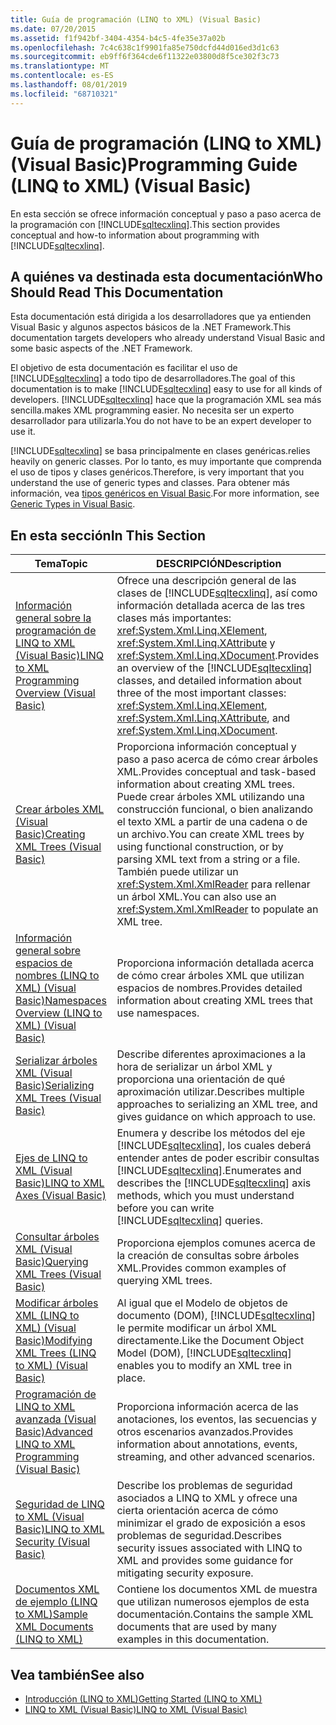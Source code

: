 ```yaml
---
title: Guía de programación (LINQ to XML) (Visual Basic)
ms.date: 07/20/2015
ms.assetid: f1f942bf-3404-4354-b4c5-4fe35e37a02b
ms.openlocfilehash: 7c4c638c1f9901fa85e750dcfd44d016ed3d1c63
ms.sourcegitcommit: eb9ff6f364cde6f11322e03800d8f5ce302f3c73
ms.translationtype: MT
ms.contentlocale: es-ES
ms.lasthandoff: 08/01/2019
ms.locfileid: "68710321"
---
```

# <a name="programming-guide-linq-to-xml-visual-basic"></a><span data-ttu-id="dacc9-102">Guía de programación (LINQ to XML) (Visual Basic)</span><span class="sxs-lookup"><span data-stu-id="dacc9-102">Programming Guide (LINQ to XML) (Visual Basic)</span></span>
<span data-ttu-id="dacc9-103">En esta sección se ofrece información conceptual y paso a paso acerca de la programación con [!INCLUDE[sqltecxlinq](~/includes/sqltecxlinq-md.md)].</span><span class="sxs-lookup"><span data-stu-id="dacc9-103">This section provides conceptual and how-to information about programming with [!INCLUDE[sqltecxlinq](~/includes/sqltecxlinq-md.md)].</span></span>  
  
## <a name="who-should-read-this-documentation"></a><span data-ttu-id="dacc9-104">A quiénes va destinada esta documentación</span><span class="sxs-lookup"><span data-stu-id="dacc9-104">Who Should Read This Documentation</span></span>  
 <span data-ttu-id="dacc9-105">Esta documentación está dirigida a los desarrolladores que ya entienden Visual Basic y algunos aspectos básicos de la .NET Framework.</span><span class="sxs-lookup"><span data-stu-id="dacc9-105">This documentation targets developers who already understand Visual Basic and some basic aspects of the .NET Framework.</span></span>  
  
 <span data-ttu-id="dacc9-106">El objetivo de esta documentación es facilitar el uso de [!INCLUDE[sqltecxlinq](~/includes/sqltecxlinq-md.md)] a todo tipo de desarrolladores.</span><span class="sxs-lookup"><span data-stu-id="dacc9-106">The goal of this documentation is to make [!INCLUDE[sqltecxlinq](~/includes/sqltecxlinq-md.md)] easy to use for all kinds of developers.</span></span> [!INCLUDE[sqltecxlinq](~/includes/sqltecxlinq-md.md)] <span data-ttu-id="dacc9-107">hace que la programación XML sea más sencilla.</span><span class="sxs-lookup"><span data-stu-id="dacc9-107">makes XML programming easier.</span></span> <span data-ttu-id="dacc9-108">No necesita ser un experto desarrollador para utilizarla.</span><span class="sxs-lookup"><span data-stu-id="dacc9-108">You do not have to be an expert developer to use it.</span></span>  
  
 [!INCLUDE[sqltecxlinq](~/includes/sqltecxlinq-md.md)] <span data-ttu-id="dacc9-109">se basa principalmente en clases genéricas.</span><span class="sxs-lookup"><span data-stu-id="dacc9-109">relies heavily on generic classes.</span></span> <span data-ttu-id="dacc9-110">Por lo tanto, es muy importante que comprenda el uso de tipos y clases genéricos.</span><span class="sxs-lookup"><span data-stu-id="dacc9-110">Therefore, is very important that you understand the use of generic types and classes.</span></span> <span data-ttu-id="dacc9-111">Para obtener más información, vea [tipos genéricos en Visual Basic](../../../../visual-basic/programming-guide/language-features/data-types/generic-types.md).</span><span class="sxs-lookup"><span data-stu-id="dacc9-111">For more information, see [Generic Types in Visual Basic](../../../../visual-basic/programming-guide/language-features/data-types/generic-types.md).</span></span>  
  
## <a name="in-this-section"></a><span data-ttu-id="dacc9-112">En esta sección</span><span class="sxs-lookup"><span data-stu-id="dacc9-112">In This Section</span></span>  
  
|<span data-ttu-id="dacc9-113">Tema</span><span class="sxs-lookup"><span data-stu-id="dacc9-113">Topic</span></span>|<span data-ttu-id="dacc9-114">DESCRIPCIÓN</span><span class="sxs-lookup"><span data-stu-id="dacc9-114">Description</span></span>|  
|-----------|-----------------|  
|[<span data-ttu-id="dacc9-115">Información general sobre la programación de LINQ to XML (Visual Basic)</span><span class="sxs-lookup"><span data-stu-id="dacc9-115">LINQ to XML Programming Overview (Visual Basic)</span></span>](../../../../visual-basic/programming-guide/concepts/linq/linq-to-xml-programming-overview.md)|<span data-ttu-id="dacc9-116">Ofrece una descripción general de las clases de [!INCLUDE[sqltecxlinq](~/includes/sqltecxlinq-md.md)], así como información detallada acerca de las tres clases más importantes: <xref:System.Xml.Linq.XElement>, <xref:System.Xml.Linq.XAttribute> y <xref:System.Xml.Linq.XDocument>.</span><span class="sxs-lookup"><span data-stu-id="dacc9-116">Provides an overview of the [!INCLUDE[sqltecxlinq](~/includes/sqltecxlinq-md.md)] classes, and detailed information about three of the most important classes: <xref:System.Xml.Linq.XElement>, <xref:System.Xml.Linq.XAttribute>, and <xref:System.Xml.Linq.XDocument>.</span></span>|  
|[<span data-ttu-id="dacc9-117">Crear árboles XML (Visual Basic)</span><span class="sxs-lookup"><span data-stu-id="dacc9-117">Creating XML Trees (Visual Basic)</span></span>](../../../../visual-basic/programming-guide/concepts/linq/creating-xml-trees.md)|<span data-ttu-id="dacc9-118">Proporciona información conceptual y paso a paso acerca de cómo crear árboles XML.</span><span class="sxs-lookup"><span data-stu-id="dacc9-118">Provides conceptual and task-based information about creating XML trees.</span></span> <span data-ttu-id="dacc9-119">Puede crear árboles XML utilizando una construcción funcional, o bien analizando el texto XML a partir de una cadena o de un archivo.</span><span class="sxs-lookup"><span data-stu-id="dacc9-119">You can create XML trees by using functional construction, or by parsing XML text from a string or a file.</span></span> <span data-ttu-id="dacc9-120">También puede utilizar un <xref:System.Xml.XmlReader> para rellenar un árbol XML.</span><span class="sxs-lookup"><span data-stu-id="dacc9-120">You can also use an <xref:System.Xml.XmlReader> to populate an XML tree.</span></span>|  
|[<span data-ttu-id="dacc9-121">Información general sobre espacios de nombres (LINQ to XML) (Visual Basic)</span><span class="sxs-lookup"><span data-stu-id="dacc9-121">Namespaces Overview (LINQ to XML) (Visual Basic)</span></span>](namespaces-overview-linq-to-xml.md)|<span data-ttu-id="dacc9-122">Proporciona información detallada acerca de cómo crear árboles XML que utilizan espacios de nombres.</span><span class="sxs-lookup"><span data-stu-id="dacc9-122">Provides detailed information about creating XML trees that use namespaces.</span></span>|  
|[<span data-ttu-id="dacc9-123">Serializar árboles XML (Visual Basic)</span><span class="sxs-lookup"><span data-stu-id="dacc9-123">Serializing XML Trees (Visual Basic)</span></span>](../../../../visual-basic/programming-guide/concepts/linq/serializing-xml-trees.md)|<span data-ttu-id="dacc9-124">Describe diferentes aproximaciones a la hora de serializar un árbol XML y proporciona una orientación de qué aproximación utilizar.</span><span class="sxs-lookup"><span data-stu-id="dacc9-124">Describes multiple approaches to serializing an XML tree, and gives guidance on which approach to use.</span></span>|  
|[<span data-ttu-id="dacc9-125">Ejes de LINQ to XML (Visual Basic)</span><span class="sxs-lookup"><span data-stu-id="dacc9-125">LINQ to XML Axes (Visual Basic)</span></span>](../../../../visual-basic/programming-guide/concepts/linq/linq-to-xml-axes.md)|<span data-ttu-id="dacc9-126">Enumera y describe los métodos del eje [!INCLUDE[sqltecxlinq](~/includes/sqltecxlinq-md.md)], los cuales deberá entender antes de poder escribir consultas [!INCLUDE[sqltecxlinq](~/includes/sqltecxlinq-md.md)].</span><span class="sxs-lookup"><span data-stu-id="dacc9-126">Enumerates and describes the [!INCLUDE[sqltecxlinq](~/includes/sqltecxlinq-md.md)] axis methods, which you must understand before you can write [!INCLUDE[sqltecxlinq](~/includes/sqltecxlinq-md.md)] queries.</span></span>|  
|[<span data-ttu-id="dacc9-127">Consultar árboles XML (Visual Basic)</span><span class="sxs-lookup"><span data-stu-id="dacc9-127">Querying XML Trees (Visual Basic)</span></span>](../../../../visual-basic/programming-guide/concepts/linq/querying-xml-trees.md)|<span data-ttu-id="dacc9-128">Proporciona ejemplos comunes acerca de la creación de consultas sobre árboles XML.</span><span class="sxs-lookup"><span data-stu-id="dacc9-128">Provides common examples of querying XML trees.</span></span>|  
|[<span data-ttu-id="dacc9-129">Modificar árboles XML (LINQ to XML) (Visual Basic)</span><span class="sxs-lookup"><span data-stu-id="dacc9-129">Modifying XML Trees (LINQ to XML) (Visual Basic)</span></span>](../../../../visual-basic/programming-guide/concepts/linq/modifying-xml-trees-linq-to-xml.md)|<span data-ttu-id="dacc9-130">Al igual que el Modelo de objetos de documento (DOM), [!INCLUDE[sqltecxlinq](~/includes/sqltecxlinq-md.md)] le permite modificar un árbol XML directamente.</span><span class="sxs-lookup"><span data-stu-id="dacc9-130">Like the Document Object Model (DOM), [!INCLUDE[sqltecxlinq](~/includes/sqltecxlinq-md.md)] enables you to modify an XML tree in place.</span></span>|  
|[<span data-ttu-id="dacc9-131">Programación de LINQ to XML avanzada (Visual Basic)</span><span class="sxs-lookup"><span data-stu-id="dacc9-131">Advanced LINQ to XML Programming (Visual Basic)</span></span>](../../../../visual-basic/programming-guide/concepts/linq/advanced-linq-to-xml-programming.md)|<span data-ttu-id="dacc9-132">Proporciona información acerca de las anotaciones, los eventos, las secuencias y otros escenarios avanzados.</span><span class="sxs-lookup"><span data-stu-id="dacc9-132">Provides information about annotations, events, streaming, and other advanced scenarios.</span></span>|  
|[<span data-ttu-id="dacc9-133">Seguridad de LINQ to XML (Visual Basic)</span><span class="sxs-lookup"><span data-stu-id="dacc9-133">LINQ to XML Security (Visual Basic)</span></span>](../../../../visual-basic/programming-guide/concepts/linq/linq-to-xml-security.md)|<span data-ttu-id="dacc9-134">Describe los problemas de seguridad asociados a LINQ to XML y ofrece una cierta orientación acerca de cómo minimizar el grado de exposición a esos problemas de seguridad.</span><span class="sxs-lookup"><span data-stu-id="dacc9-134">Describes security issues associated with LINQ to XML and provides some guidance for mitigating security exposure.</span></span>|  
|[<span data-ttu-id="dacc9-135">Documentos XML de ejemplo (LINQ to XML)</span><span class="sxs-lookup"><span data-stu-id="dacc9-135">Sample XML Documents (LINQ to XML)</span></span>](../../../../visual-basic/programming-guide/concepts/linq/sample-xml-documents-linq-to-xml.md)|<span data-ttu-id="dacc9-136">Contiene los documentos XML de muestra que utilizan numerosos ejemplos de esta documentación.</span><span class="sxs-lookup"><span data-stu-id="dacc9-136">Contains the sample XML documents that are used by many examples in this documentation.</span></span>|  
  
## <a name="see-also"></a><span data-ttu-id="dacc9-137">Vea también</span><span class="sxs-lookup"><span data-stu-id="dacc9-137">See also</span></span>

- [<span data-ttu-id="dacc9-138">Introducción (LINQ to XML)</span><span class="sxs-lookup"><span data-stu-id="dacc9-138">Getting Started (LINQ to XML)</span></span>](../../../../visual-basic/programming-guide/concepts/linq/getting-started-linq-to-xml.md)
- [<span data-ttu-id="dacc9-139">LINQ to XML (Visual Basic)</span><span class="sxs-lookup"><span data-stu-id="dacc9-139">LINQ to XML (Visual Basic)</span></span>](../../../../visual-basic/programming-guide/concepts/linq/linq-to-xml.md)
